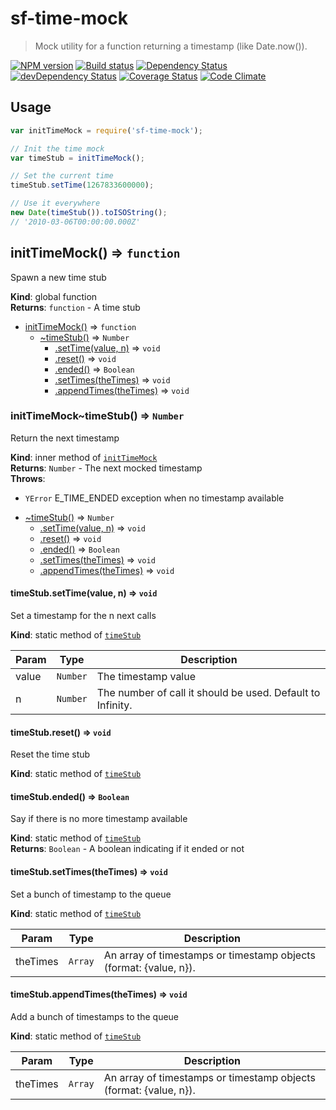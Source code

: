 # sf-time-mock
> Mock utility for a function returning a timestamp (like Date.now()).

[![NPM version](https://badge.fury.io/js/sf-time-mock.svg)](https://npmjs.org/package/sf-time-mock) [![Build status](https://secure.travis-ci.org/SimpliField/sf-time-mock.svg)](https://travis-ci.org/SimpliField/sf-time-mock) [![Dependency Status](https://david-dm.org/SimpliField/sf-time-mock.svg)](https://david-dm.org/SimpliField/sf-time-mock) [![devDependency Status](https://david-dm.org/SimpliField/sf-time-mock/dev-status.svg)](https://david-dm.org/SimpliField/sf-time-mock#info=devDependencies) [![Coverage Status](https://coveralls.io/repos/SimpliField/sf-time-mock/badge.svg?branch=master)](https://coveralls.io/r/SimpliField/sf-time-mock?branch=master) [![Code Climate](https://codeclimate.com/github/SimpliField/sf-time-mock.svg)](https://codeclimate.com/github/SimpliField/sf-time-mock)

## Usage

```js
var initTimeMock = require('sf-time-mock');

// Init the time mock
var timeStub = initTimeMock();

// Set the current time
timeStub.setTime(1267833600000);

// Use it everywhere
new Date(timeStub()).toISOString();
// '2010-03-06T00:00:00.000Z'

```

<a name="initTimeMock"></a>
## initTimeMock() ⇒ <code>function</code>
Spawn a new time stub

**Kind**: global function  
**Returns**: <code>function</code> - A time stub  

* [initTimeMock()](#initTimeMock) ⇒ <code>function</code>
  * [~timeStub()](#initTimeMock..timeStub) ⇒ <code>Number</code>
    * [.setTime(value, n)](#initTimeMock..timeStub.setTime) ⇒ <code>void</code>
    * [.reset()](#initTimeMock..timeStub.reset) ⇒ <code>void</code>
    * [.ended()](#initTimeMock..timeStub.ended) ⇒ <code>Boolean</code>
    * [.setTimes(theTimes)](#initTimeMock..timeStub.setTimes) ⇒ <code>void</code>
    * [.appendTimes(theTimes)](#initTimeMock..timeStub.appendTimes) ⇒ <code>void</code>

<a name="initTimeMock..timeStub"></a>
### initTimeMock~timeStub() ⇒ <code>Number</code>
Return the next timestamp

**Kind**: inner method of <code>[initTimeMock](#initTimeMock)</code>  
**Returns**: <code>Number</code> - The next mocked timestamp  
**Throws**:

- <code>YError</code> E_TIME_ENDED exception when no timestamp available


* [~timeStub()](#initTimeMock..timeStub) ⇒ <code>Number</code>
  * [.setTime(value, n)](#initTimeMock..timeStub.setTime) ⇒ <code>void</code>
  * [.reset()](#initTimeMock..timeStub.reset) ⇒ <code>void</code>
  * [.ended()](#initTimeMock..timeStub.ended) ⇒ <code>Boolean</code>
  * [.setTimes(theTimes)](#initTimeMock..timeStub.setTimes) ⇒ <code>void</code>
  * [.appendTimes(theTimes)](#initTimeMock..timeStub.appendTimes) ⇒ <code>void</code>

<a name="initTimeMock..timeStub.setTime"></a>
#### timeStub.setTime(value, n) ⇒ <code>void</code>
Set a timestamp for the n next calls

**Kind**: static method of <code>[timeStub](#initTimeMock..timeStub)</code>  

| Param | Type | Description |
| --- | --- | --- |
| value | <code>Number</code> | The timestamp value |
| n | <code>Number</code> | The number of call it should be used. Default to Infinity. |

<a name="initTimeMock..timeStub.reset"></a>
#### timeStub.reset() ⇒ <code>void</code>
Reset the time stub

**Kind**: static method of <code>[timeStub](#initTimeMock..timeStub)</code>  
<a name="initTimeMock..timeStub.ended"></a>
#### timeStub.ended() ⇒ <code>Boolean</code>
Say if there is no more timestamp available

**Kind**: static method of <code>[timeStub](#initTimeMock..timeStub)</code>  
**Returns**: <code>Boolean</code> - A boolean indicating if it ended or not  
<a name="initTimeMock..timeStub.setTimes"></a>
#### timeStub.setTimes(theTimes) ⇒ <code>void</code>
Set a bunch of timestamp to the queue

**Kind**: static method of <code>[timeStub](#initTimeMock..timeStub)</code>  

| Param | Type | Description |
| --- | --- | --- |
| theTimes | <code>Array</code> | An array of timestamps or timestamp objects (format: {value, n}). |

<a name="initTimeMock..timeStub.appendTimes"></a>
#### timeStub.appendTimes(theTimes) ⇒ <code>void</code>
Add a bunch of timestamps to the queue

**Kind**: static method of <code>[timeStub](#initTimeMock..timeStub)</code>  

| Param | Type | Description |
| --- | --- | --- |
| theTimes | <code>Array</code> | An array of timestamps or timestamp objects (format: {value, n}). |
